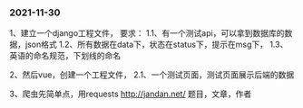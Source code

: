 ### 2021-11-30

1、建立一个django工程文件， 
	要求：
	1.1、有一个测试api，可以拿到数据库的数据，json格式 
	1.2、所有数据在data下，状态在status下，提示在msg下， 
	1.3、英语的命名规范，下划线的命名 



2、然后vue，创建一个工程文件， 
	2.1、一个测试页面，测试页面展示后端的数据 



3、爬虫先简单点，用requests 
http://jandan.net/ 
题目，文章，作者
